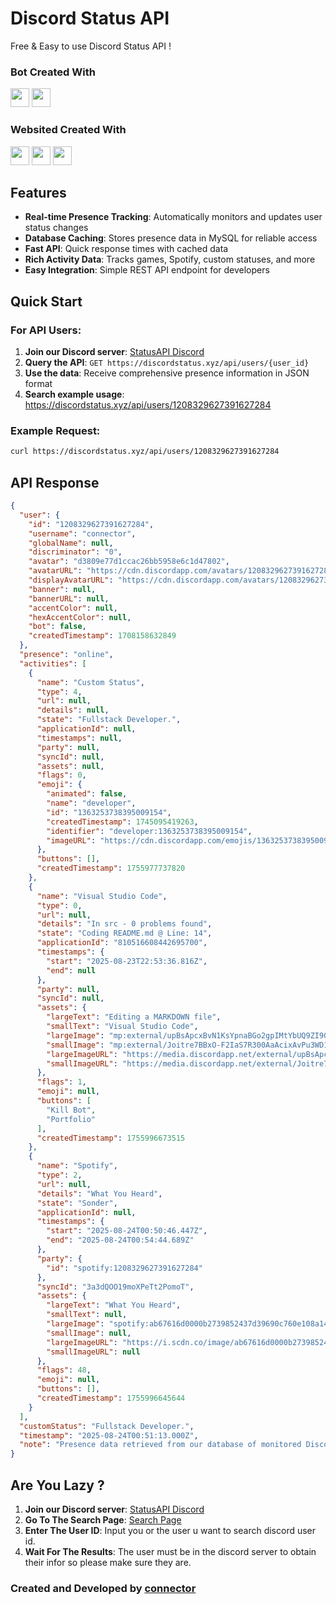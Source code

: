 # Discord Status API

Free & Easy to use Discord Status API !

### Bot Created With
<p align="left">
  <img src="https://img.shields.io/badge/-NODE.JS-5FA04E?style=flat&logo=nodedotjs&logoColor=white" height="30" />
  <img src="https://img.shields.io/badge/-SQL-4479A1?style=flat&logo=postgresql&logoColor=white" height="30" />
</p>

### Websited Created With
<p align="left">
  <img src="https://img.shields.io/badge/-TYPESCRIPT-3178C6?style=flat&logo=typescript&logoColor=white" height="30" />
  <img src="https://img.shields.io/badge/-REACT-61DAFB?style=flat&logo=react&logoColor=gray" height="30" />
  <img src="https://img.shields.io/badge/-NEXT.JS-000000?style=flat&logo=nextdotjs&logoColor=white" height="30" />
</p>


## Features

- **Real-time Presence Tracking**: Automatically monitors and updates user status changes
- **Database Caching**: Stores presence data in MySQL for reliable access
- **Fast API**: Quick response times with cached data
- **Rich Activity Data**: Tracks games, Spotify, custom statuses, and more
- **Easy Integration**: Simple REST API endpoint for developers

## Quick Start

### For API Users:

1. **Join our Discord server**: [StatusAPI Discord](https://discord.gg/UJ7UaWQgd7)
2. **Query the API**: `GET https://discordstatus.xyz/api/users/{user_id}`
3. **Use the data**: Receive comprehensive presence information in JSON format
4. **Search example usage**: https://discordstatus.xyz/api/users/1208329627391627284

### Example Request:

```bash
curl https://discordstatus.xyz/api/users/1208329627391627284
```

## API Response

```json
{
  "user": {
    "id": "1208329627391627284",
    "username": "connector",
    "globalName": null,
    "discriminator": "0",
    "avatar": "d3809e77d1ccac26bb5958e6c1d47802",
    "avatarURL": "https://cdn.discordapp.com/avatars/1208329627391627284/d3809e77d1ccac26bb5958e6c1d47802.png?size=1024",
    "displayAvatarURL": "https://cdn.discordapp.com/avatars/1208329627391627284/d3809e77d1ccac26bb5958e6c1d47802.png?size=1024",
    "banner": null,
    "bannerURL": null,
    "accentColor": null,
    "hexAccentColor": null,
    "bot": false,
    "createdTimestamp": 1708158632849
  },
  "presence": "online",
  "activities": [
    {
      "name": "Custom Status",
      "type": 4,
      "url": null,
      "details": null,
      "state": "Fullstack Developer.",
      "applicationId": null,
      "timestamps": null,
      "party": null,
      "syncId": null,
      "assets": null,
      "flags": 0,
      "emoji": {
        "animated": false,
        "name": "developer",
        "id": "1363253738395009154",
        "createdTimestamp": 1745095419263,
        "identifier": "developer:1363253738395009154",
        "imageURL": "https://cdn.discordapp.com/emojis/1363253738395009154.webp"
      },
      "buttons": [],
      "createdTimestamp": 1755977737820
    },
    {
      "name": "Visual Studio Code",
      "type": 0,
      "url": null,
      "details": "In src - 0 problems found",
      "state": "Coding README.md @ Line: 14",
      "applicationId": "810516608442695700",
      "timestamps": {
        "start": "2025-08-23T22:53:36.816Z",
        "end": null
      },
      "party": null,
      "syncId": null,
      "assets": {
        "largeText": "Editing a MARKDOWN file",
        "smallText": "Visual Studio Code",
        "largeImage": "mp:external/upBsApcxBvN1KsYpnaBGo2gpIMtYbUQ9ZI90L8HdtgU/https/raw.githubusercontent.com/LeonardSSH/vscord/main/assets/icons/markdown.png",
        "smallImage": "mp:external/Joitre7BBxO-F2IaS7R300AaAcixAvPu3WD1YchRgdc/https/raw.githubusercontent.com/LeonardSSH/vscord/main/assets/icons/vscode.png",
        "largeImageURL": "https://media.discordapp.net/external/upBsApcxBvN1KsYpnaBGo2gpIMtYbUQ9ZI90L8HdtgU/https/raw.githubusercontent.com/LeonardSSH/vscord/main/assets/icons/markdown.png",
        "smallImageURL": "https://media.discordapp.net/external/Joitre7BBxO-F2IaS7R300AaAcixAvPu3WD1YchRgdc/https/raw.githubusercontent.com/LeonardSSH/vscord/main/assets/icons/vscode.png"
      },
      "flags": 1,
      "emoji": null,
      "buttons": [
        "Kill Bot",
        "Portfolio"
      ],
      "createdTimestamp": 1755996673515
    },
    {
      "name": "Spotify",
      "type": 2,
      "url": null,
      "details": "What You Heard",
      "state": "Sonder",
      "applicationId": null,
      "timestamps": {
        "start": "2025-08-24T00:50:46.447Z",
        "end": "2025-08-24T00:54:44.689Z"
      },
      "party": {
        "id": "spotify:1208329627391627284"
      },
      "syncId": "3a3dQOO19moXPeTt2PomoT",
      "assets": {
        "largeText": "What You Heard",
        "smallText": null,
        "largeImage": "spotify:ab67616d0000b2739852437d39690c760e108a14",
        "smallImage": null,
        "largeImageURL": "https://i.scdn.co/image/ab67616d0000b2739852437d39690c760e108a14",
        "smallImageURL": null
      },
      "flags": 48,
      "emoji": null,
      "buttons": [],
      "createdTimestamp": 1755996645644
    }
  ],
  "customStatus": "Fullstack Developer.",
  "timestamp": "2025-08-24T00:51:13.000Z",
  "note": "Presence data retrieved from our database of monitored Discord users."
}
```

## Are You Lazy ?

1. **Join our Discord server**: [StatusAPI Discord](https://discord.gg/UJ7UaWQgd7)
2. **Go To The Search Page**: [Search Page](https://discordstatus.xyz)
3. **Enter The User ID**: Input you or the user u want to search discord user id.
4. **Wait For The Results**: The user must be in the discord server to obtain their infor so please make sure they are.

### Created and Developed by [connector](https://discord.com/users/1208329627391627284)
